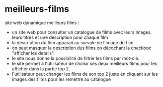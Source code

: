 # meilleurs-films
site web dynamique meilleurs films : 
- un site web pour consulter un catalogue de films avec leurs images, leurs titres et une description pour chaque film
- la description du film apparait au survole de l'image du film.
- on peut masquer la description dus films on décochant  la checkbox "afficher les details".
- le site nous donne la possibilité de filtrer les films par mot-clé.
- le site permet à l'utilisateur de choisir ses deux meilleurs films pour les afficher dans la partie top 2.
- l'utilisateur peut changer les films de son top 2 juste en cliquant sur les images des films pour les remettre au catalogue
